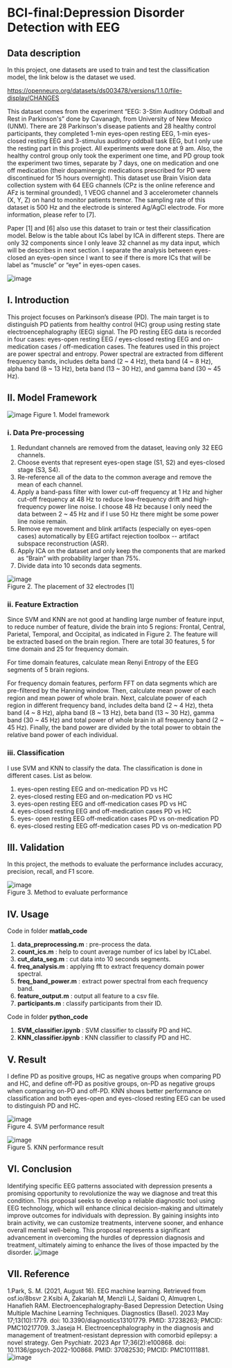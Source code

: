 # BCI-final:Depression Disorder Detection with EEG



## Data description
In this project, one datasets are used to train and test the classification model, the link below is the dataset we used. 

https://openneuro.org/datasets/ds003478/versions/1.1.0/file-display/CHANGES

This dataset comes from the experiment “EEG: 3-Stim Auditory Oddball and Rest in Parkinson's” done by Cavanagh, from University of New Mexico (UNM). There are 28 Parkinson's disease patients and 28 healthy control participants, they completed 1-min eyes-open resting EEG, 1-min eyes-closed resting EEG and 3-stimulus auditory oddball task EEG, but I only use the resting part in this project. All experiments were done at 9 am. Also, the healthy control group only took the experiment one time, and PD group took the experiment two times, separate by 7 days, one on medication and one off medication (their dopaminergic medications prescribed for PD were discontinued for 15 hours overnight). This dataset use Brain Vision data collection system with 64 EEG channels (CPz is the online reference and AFz is terminal grounded), 1 VEOG channel and 3 accelerometer channels (X, Y, Z) on hand to monitor patients tremor. The sampling rate of this dataset is 500 Hz and the electrode is sintered Ag/AgCl electrode. For more information, please refer to [7].

Paper [1] and [6] also use this dataset to train or test their classification model. Below is the table about ICs label by ICA in different steps. There are only 32 components since I only leave 32 channel as my data input, which will be describes in next section. I separate the analysis between eyes-closed an eyes-open since I want to see if there is more ICs that will be label as “muscle” or “eye” in eyes-open cases. 

![image](https://github.com/chih3997/BCI-final/assets/171775921/5f1e20be-700c-4b8d-9edc-b198b64db4dc)


## I.	Introduction
This project focuses on Parkinson’s disease (PD). The main target is to distinguish PD patients from healthy control (HC) group using resting state electroencephalography (EEG) signal. The PD resting EEG data is recorded in four cases: eyes-open resting EEG / eyes-closed resting EEG and on-medication cases / off-medication cases. The features used in this project are power spectral and entropy. Power spectral are extracted from different frequency bands, includes delta band (2 ~ 4 Hz), theta band (4 ~ 8 Hz), alpha band (8 ~ 13 Hz), beta band (13 ~ 30 Hz), and gamma band (30 ~ 45 Hz). 

## II. Model Framework

![image](https://github.com/chih3997/BCI-final/assets/171775921/29b782b6-0295-418d-a3ca-f9eac89218bc)
Figure 1. Model framework

### i. Data Pre-processing
1. Redundant channels are removed from the dataset, leaving only 32 EEG channels.
2. Choose events that represent eyes-open stage (S1, S2) and eyes-closed stage (S3, S4).
3. Re-reference all of the data to the common average and remove the mean of each channel.
4. Apply a band-pass filter with lower cut-off frequency at 1 Hz and higher cut-off frequency at 48 Hz to reduce low-frequency drift and high-frequency power line noise. I choose 48 Hz because I only need the data between 2 ~ 45 Hz and if I use 50 Hz there might be some power line noise remain. 
5. Remove eye movement and blink artifacts (especially on eyes-open cases) automatically by EEG artifact rejection toolbox -- artifact subspace reconstruction (ASR).
6. Apply ICA on the dataset and only keep the components that are marked as “Brain” with probability larger than 75%.
7. Divide data into 10 seconds data segments.

![image](https://github.com/chih3997/BCI-final/assets/171775921/ce0569e3-c420-469b-ad4d-cc280fae1e6a)  
Figure 2. The placement of 32 electrodes [1]

### ii. Feature Extraction

Since SVM and KNN are not good at handling large number of feature input, to reduce number of feature, divide the brain into 5 regions: Frontal, Central, Parietal, Temporal, and Occipital, as indicated in Figure 2. The feature will be extracted based on the brain region. There are total 30 features, 5 for time domain and 25 for frequency domain.

For time domain features, calculate mean Renyi Entropy of the EEG segments of 5 brain regions.

For frequency domain features, perform FFT on data segments which are pre-filtered by the Hanning window. Then, calculate mean power of each region and mean power of whole brain. Next, calculate power of each region in different frequency band, includes delta band (2 ~ 4 Hz), theta band (4 ~ 8 Hz), alpha band (8 ~ 13 Hz), beta band (13 ~ 30 Hz), gamma band (30 ~ 45 Hz) and total power of whole brain in all frequency band (2 ~ 45 Hz). Finally, the band power are divided by the total power to obtain the relative band power of each individual.  

### iii. Classification
I use SVM and KNN to classify the data. The classification is done in different cases. List as below.
1. eyes-open resting EEG and on-medication PD vs HC 
2. eyes-closed resting EEG and on-medication PD vs HC
3. eyes-open resting EEG and off-medication cases PD vs HC
4. eyes-closed resting EEG and off-medication cases PD vs HC
5. eyes- open resting EEG off-medication cases PD vs on-medication PD
6. eyes-closed resting EEG off-medication cases PD vs on-medication PD


## III. Validation

In this project, the methods to evaluate the performance includes accuracy, precision, recall, and F1 score.

![image](https://github.com/chih3997/BCI-final/assets/171775921/ef634a19-4151-4369-8eba-7814118eb657)  
Figure 3. Method to evaluate performance


## IV. Usage

Code in folder **matlab_code**

1. **data_preprocessing.m** : pre-process the data.
2. **count_ics.m** : help to count average number of ics label by ICLabel.
3. **cut_data_seg.m** : cut data into 10 seconds segments.
4. **freq_analysis.m** : applying fft to extract frequency domain power spectral.
5. **freq_band_power.m** : extract power spectral from each frequency band.
6. **feature_output.m** : output all feature to a csv file.
7. **participants.m** : classify participants from their ID.

Code in folder **python_code**

1. **SVM_classifier.ipynb** : SVM classifier to classify PD and HC.
2. **KNN_classifier.ipynb** : KNN classifier to classify PD and HC.

## V. Result

I define PD as positive groups, HC as negative groups when comparing PD and HC, and define off-PD as positive groups, on-PD as negative groups when comparing on-PD and off-PD. KNN shows better performance on classification and both eyes-open and eyes-closed resting EEG can be used to distinguish PD and HC.

![image](https://github.com/chih3997/BCI-final/assets/171775921/470c380e-32fa-43d1-a031-c4c636de0dfc)  
Figure 4. SVM performance result

![image](https://github.com/chih3997/BCI-final/assets/171775921/3cc21a36-131c-4084-8cc2-7b3a2be1fc0f)  
Figure 5. KNN performance result

## VI.	Conclusion
Identifying specific EEG patterns associated with depression presents a promising opportunity to revolutionize the way we diagnose and treat this condition. This proposal seeks to develop a reliable diagnostic tool using EEG technology, which will enhance clinical decision-making and ultimately improve outcomes for individuals with depression. 
By gaining insights into brain activity, we can customize treatments, intervene sooner, and enhance overall mental well-being. This proposal represents a significant advancement in overcoming the hurdles of depression diagnosis and treatment, ultimately aiming to enhance the lives of those impacted by the disorder.
![image](https://github.com/Chiehyin-0902/BCI_final/assets/69157513/4fd7b7e1-5f4e-4a62-85c6-9c19a90c497c)


## VII. Reference
1.Park, S. M. (2021, August 16). EEG machine learning. Retrieved from osf.io/8bsvr
2.Ksibi A, Zakariah M, Menzli LJ, Saidani O, Almuqren L, Hanafieh RAM. Electroencephalography-Based Depression Detection Using Multiple Machine Learning Techniques. Diagnostics (Basel). 2023 May 17;13(10):1779. doi: 10.3390/diagnostics13101779. PMID: 37238263; PMCID: PMC10217709.
3.Jaseja H. Electroencephalography in the diagnosis and management of treatment-resistant depression with comorbid epilepsy: a novel strategy. Gen Psychiatr. 2023 Apr 17;36(2):e100868. doi: 10.1136/gpsych-2022-100868. PMID: 37082530; PMCID: PMC10111881.
![image](https://github.com/Chiehyin-0902/BCI_final/assets/69157513/766a6069-2bf6-489f-b9b8-a4a2d4abc117)


